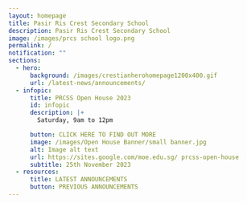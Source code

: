 ```yaml
---
layout: homepage
title: Pasir Ris Crest Secondary School
description: Pasir Ris Crest Secondary School
image: /images/prcs school logo.png
permalink: /
notification: ""
sections:
  - hero:
      background: /images/crestianherohomepage1200x400.gif
      url: /latest-news/announcements/
  - infopic:
      title: PRCSS Open House 2023
      id: infopic
      description: |+
        Saturday, 9am to 12pm

      button: CLICK HERE TO FIND OUT MORE
      image: /images/Open House Banner/small banner.jpg
      alt: Image alt text
      url: https://sites.google.com/moe.edu.sg/ prcss-open-house
      subtitle: 25th November 2023
  - resources:
      title: LATEST ANNOUNCEMENTS
      button: PREVIOUS ANNOUNCEMENTS
---
```

